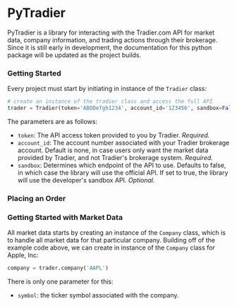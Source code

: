 # PyTradier

PyTradier is a library for interacting with the Tradier.com API for market data, company information, and trading actions through their brokerage. Since it is still early in development, the documentation for this python package will be updated as the project builds. 

### Getting Started
Every project must start by initiating in instance of the ```Tradier``` class:
```python
# create an instance of the tradier class and access the full API
trader = Tradier(token='ABDDefgh1234', account_id='123456', sandbox=False)  
```
The parameters are as follows:
* ```token```: The API access token provided to you by Tradier. *Required.*
* ```account_id```: The account number associated with your Tradier brokerage account. Default is none, in case users only want the market data provided by Tradier, and not Tradier's brokerage system. *Required.*
* ```sandbox```: Determines which endpoint of the API to use. Defaults to false, in which case the library will use the official API. If set to true, the library will use the developer's sandbox API. *Optional.*  

### Placing an Order
### Getting Started with Market Data
All market data starts by creating an instance of the ```Company``` class, which is to handle all market data for that particular company. Building off of the example code above, we can create in instance of the ```Company``` class for Apple, Inc:
```python
company = trader.company('AAPL')
```
There is only one parameter for this:
* ```symbol```: the ticker symbol associated with the company. 

